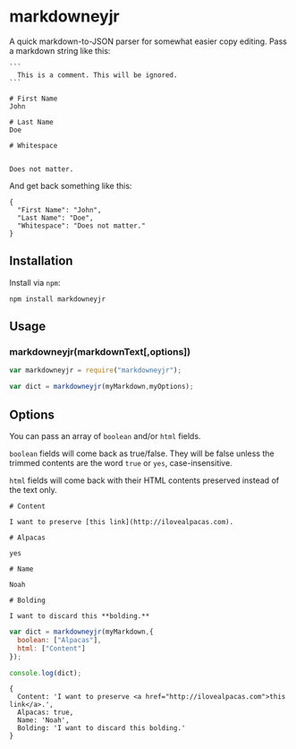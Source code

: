 markdowneyjr
============

A quick markdown-to-JSON parser for somewhat easier copy editing.  Pass a markdown string like this:

    ```
      This is a comment. This will be ignored.
    ```

    # First Name
    John

    # Last Name
    Doe

    # Whitespace


    Does not matter.

And get back something like this:

    {
      "First Name": "John",
      "Last Name": "Doe",
      "Whitespace": "Does not matter."
    }

## Installation

Install via `npm`:

```
npm install markdowneyjr
```

## Usage

### markdowneyjr(markdownText[,options])

```js
var markdowneyjr = require("markdowneyjr");

var dict = markdowneyjr(myMarkdown,myOptions);
```

## Options

You can pass an array of `boolean` and/or `html` fields.

`boolean` fields will come back as true/false.  They will be false unless the trimmed contents are the word `true` or `yes`, case-insensitive.

`html` fields will come back with their HTML contents preserved instead of the text only.

```
# Content

I want to preserve [this link](http://ilovealpacas.com).

# Alpacas

yes

# Name

Noah

# Bolding

I want to discard this **bolding.**
```

```js
var dict = markdowneyjr(myMarkdown,{
  boolean: ["Alpacas"],
  html: ["Content"]
});

console.log(dict);
```

```
{
  Content: 'I want to preserve <a href="http://ilovealpacas.com">this link</a>.',
  Alpacas: true,
  Name: 'Noah',
  Bolding: 'I want to discard this bolding.'
}
```
